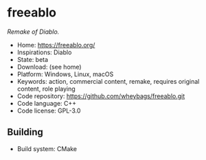 # freeablo

_Remake of Diablo._

- Home: https://freeablo.org/
- Inspirations: Diablo
- State: beta
- Download: (see home)
- Platform: Windows, Linux, macOS
- Keywords: action, commercial content, remake, requires original content, role playing
- Code repository: https://github.com/wheybags/freeablo.git
- Code language: C++
- Code license: GPL-3.0

## Building

- Build system: CMake
